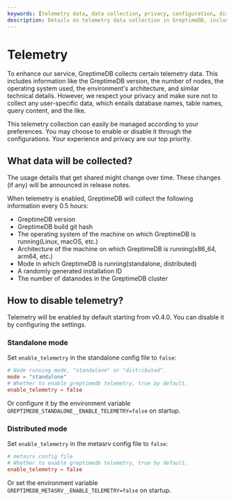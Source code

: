 ```yaml
---
keywords: [telemetry data, data collection, privacy, configuration, disable telemetry, enable telemetry]
description: Details on telemetry data collection in GreptimeDB, including what data is collected, how often, and how to enable or disable telemetry.
---
```


# Telemetry

To enhance our service, GreptimeDB collects certain telemetry data. This includes information like the GreptimeDB version, the number of nodes, the operating system used, the environment's architecture, and similar technical details. However, we respect your privacy and make sure not to collect any user-specific data, which entails database names, table names, query content, and the like.

This telemetry collection can easily be managed according to your preferences. You may choose to enable or disable it through the configurations. Your experience and privacy are our top priority.

## What data will be collected?

The usage details that get shared might change over time. These changes (if any) will be announced in release notes.

When telemetry is enabled, GreptimeDB will collect the following information every 0.5 hours:

- GreptimeDB version
- GreptimeDB build git hash
- The operating system of the machine on which GreptimeDB is running(Linux, macOS, etc.)
- Architecture of the machine on which GreptimeDB is running(x86_64, arm64, etc.)
- Mode in which GreptimeDB is running(standalone, distributed)
- A randomly generated installation ID
- The number of datanodes in the GreptimeDB cluster

## How to disable telemetry?

Telemetry will be enabled by default starting from v0.4.0. You can disable it by configuring the settings.

### Standalone mode

Set `enable_telemetry` in the standalone config file to `false`:

```toml
# Node running mode, "standalone" or "distributed".
mode = "standalone"
# Whether to enable greptimedb telemetry, true by default.
enable_telemetry = false
```

Or configure it by the environment variable `GREPTIMEDB_STANDALONE__ENABLE_TELEMETRY=false` on startup.

### Distributed mode

Set `enable_telemetry`  in the metasrv config file to `false`:

```toml
# metasrv config file
# Whether to enable greptimedb telemetry, true by default.
enable_telemetry = false 
```

Or set the environment variable `GREPTIMEDB_METASRV__ENABLE_TELEMETRY=false` on startup.
